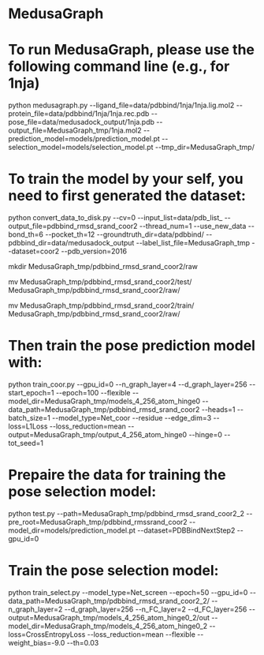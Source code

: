 # MedusaGraph

# To run MedusaGraph, please use the following command line (e.g., for 1nja)
python medusagraph.py --ligand_file=data/pdbbind/1nja/1nja.lig.mol2 --protein_file=data/pdbbind/1nja/1nja.rec.pdb --pose_file=data/medusadock_output/1nja.pdb --output_file=MedusaGraph_tmp/1nja.mol2 --prediction_model=models/prediction_model.pt --selection_model=models/selection_model.pt --tmp_dir=MedusaGraph_tmp/

# To train the model by your self, you need to first generated the dataset:
python convert_data_to_disk.py --cv=0 --input_list=data/pdb_list_ --output_file=pdbbind_rmsd_srand_coor2 --thread_num=1 --use_new_data --bond_th=6 --pocket_th=12 --groundtruth_dir=data/pdbbind/ --pdbbind_dir=data/medusadock_output --label_list_file=MedusaGraph_tmp --dataset=coor2 --pdb_version=2016

mkdir MedusaGraph_tmp/pdbbind_rmsd_srand_coor2/raw

mv MedusaGraph_tmp/pdbbind_rmsd_srand_coor2/test/ MedusaGraph_tmp/pdbbind_rmsd_srand_coor2/raw/

mv MedusaGraph_tmp/pdbbind_rmsd_srand_coor2/train/ MedusaGraph_tmp/pdbbind_rmsd_srand_coor2/raw/

# Then train the pose prediction model with:
python train_coor.py --gpu_id=0 --n_graph_layer=4 --d_graph_layer=256 --start_epoch=1 --epoch=100 --flexible --model_dir=MedusaGraph_tmp/models_4_256_atom_hinge0 --data_path=MedusaGraph_tmp/pdbbind_rmsd_srand_coor2 --heads=1 --batch_size=1 --model_type=Net_coor --residue --edge_dim=3 --loss=L1Loss --loss_reduction=mean --output=MedusaGraph_tmp/output_4_256_atom_hinge0 --hinge=0 --tot_seed=1

# Prepaire the data for training the pose selection model:
python test.py --path=MedusaGraph_tmp/pdbbind_rmsd_srand_coor2_2 --pre_root=MedusaGraph_tmp/pdbbind_rmssrand_coor2 --model_dir=models/prediction_model.pt --dataset=PDBBindNextStep2 --gpu_id=0

# Train the pose selection model:
python train_select.py --model_type=Net_screen --epoch=50 --gpu_id=0 --data_path=MedusaGraph_tmp/pdbbind_rmsd_srand_coor2_2/ --n_graph_layer=2 --d_graph_layer=256 --n_FC_layer=2 --d_FC_layer=256 --output=MedusaGraph_tmp/models_4_256_atom_hinge0_2/out --model_dir=MedusaGraph_tmp/models_4_256_atom_hinge0_2 --loss=CrossEntropyLoss --loss_reduction=mean --flexible --weight_bias=-9.0 --th=0.03
